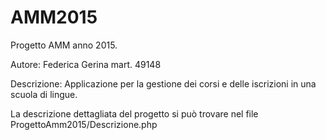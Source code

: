# AMM2015 

Progetto AMM anno 2015.

Autore: Federica Gerina mart. 49148

Descrizione: Applicazione per la gestione dei corsi e delle iscrizioni in una scuola di lingue.

La descrizione dettagliata del progetto si può trovare nel file ProgettoAmm2015/Descrizione.php
